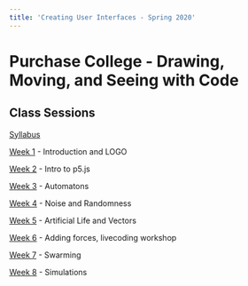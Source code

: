 ```yaml
---
title: 'Creating User Interfaces - Spring 2020'
---
```


Purchase College - Drawing, Moving, and Seeing with Code
========================================================

Class Sessions
--------------

[Syllabus](syllabus/)

[Week 1](week1/) - Introduction and LOGO

[Week 2](week2/) - Intro to p5.js

[Week 3](week3/) - Automatons

[Week 4](week4/) - Noise and Randomness

[Week 5](week5/) - Artificial Life and Vectors

[Week 6](week6/) - Adding forces, livecoding workshop

[Week 7](week7/) - Swarming

[Week 8](week8/) - Simulations


